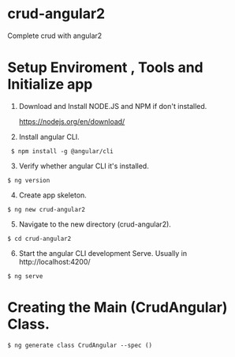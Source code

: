 # crud-angular2
Complete crud with angular2
 
# Setup Enviroment ,  Tools and Initialize app
1. Download and Install NODE.JS and NPM if  don't installed.

     https://nodejs.org/en/download/
     
2. Install angular CLI.
 ```
  $ npm install -g @angular/cli
```
    
3. Verify whether angular CLI it's installed. 
 ```
$ ng version
```

4. Create app skeleton.
 ```
 $ ng new crud-angular2
```
5. Navigate to the new directory (crud-angular2).

 ```
 $ cd crud-angular2
```

6. Start the angular CLI development Serve. Usually in http://localhost:4200/

 ```
 $ ng serve
```

# Creating the Main (CrudAngular) Class.
 ```
 $ ng generate class CrudAngular --spec ()
```

